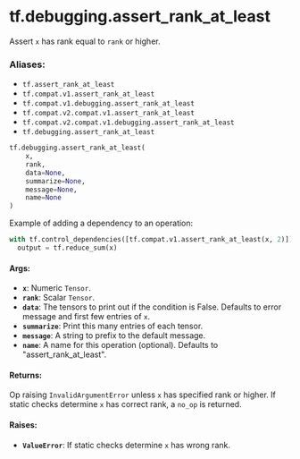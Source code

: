 <div itemscope itemtype="http://developers.google.com/ReferenceObject">
<meta itemprop="name" content="tf.debugging.assert_rank_at_least" />
<meta itemprop="path" content="Stable" />
</div>

# tf.debugging.assert_rank_at_least

Assert `x` has rank equal to `rank` or higher.

### Aliases:

* `tf.assert_rank_at_least`
* `tf.compat.v1.assert_rank_at_least`
* `tf.compat.v1.debugging.assert_rank_at_least`
* `tf.compat.v2.compat.v1.assert_rank_at_least`
* `tf.compat.v2.compat.v1.debugging.assert_rank_at_least`
* `tf.debugging.assert_rank_at_least`

``` python
tf.debugging.assert_rank_at_least(
    x,
    rank,
    data=None,
    summarize=None,
    message=None,
    name=None
)
```

<!-- Placeholder for "Used in" -->

Example of adding a dependency to an operation:

```python
with tf.control_dependencies([tf.compat.v1.assert_rank_at_least(x, 2)]):
  output = tf.reduce_sum(x)
```

#### Args:


* <b>`x`</b>:  Numeric `Tensor`.
* <b>`rank`</b>:  Scalar `Tensor`.
* <b>`data`</b>:  The tensors to print out if the condition is False.  Defaults to
  error message and first few entries of `x`.
* <b>`summarize`</b>: Print this many entries of each tensor.
* <b>`message`</b>: A string to prefix to the default message.
* <b>`name`</b>: A name for this operation (optional).
  Defaults to "assert_rank_at_least".


#### Returns:

Op raising `InvalidArgumentError` unless `x` has specified rank or higher.
If static checks determine `x` has correct rank, a `no_op` is returned.



#### Raises:


* <b>`ValueError`</b>:  If static checks determine `x` has wrong rank.